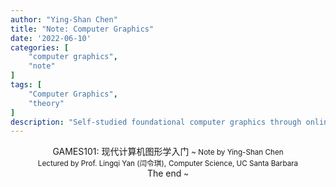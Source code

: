 ```yaml
---
author: "Ying-Shan Chen"
title: "Note: Computer Graphics"
date: '2022-06-10'
categories: [
    "computer graphics",
    "note"
]
tags: [
    "Computer Graphics",
    "theory"
]
description: "Self-studied foundational computer graphics through online course by Prof. Lingqi Yan (UC Santa Barbara)."
---
```

<div align="center">
  <div class="flipbook">
    <div class="hard">
      GAMES101: 现代计算机图形学入门 <small>~ Note by Ying-Shan Chen</small>
    </div>
    <div class="hard"></div>
    <div>
      <small>Lectured by Prof. Lingqi Yan (闫令琪),</small>
      <small>Computer Science, UC Santa Barbara</small>
    </div>
    <div>
    </div>
    <div>
      <img src="/self/img/projects_cg/NoteCG/IMG_2951.heic" alt="" />
    </div>
    <div>
      <img src="/self/img/projects_cg/NoteCG/IMG_2952.heic" alt="" />
    </div>
    <div>
      <img src="/self/img/projects_cg/NoteCG/IMG_2953.heic" alt="" />
    </div>
    <div>
      <img src="/self/img/projects_cg/NoteCG/IMG_2954.heic" alt="" />
    </div>
    <div>
      <img src="/self/img/projects_cg/NoteCG/IMG_2955.heic" alt="" />
    </div>
    <div>
      <img src="/self/img/projects_cg/NoteCG/IMG_2956.heic" alt="" />
    </div>
    <div>
      <img src="/self/img/projects_cg/NoteCG/IMG_2957.heic" alt="" />
    </div>
    <div>
      <img src="/self/img/projects_cg/NoteCG/IMG_2958.heic" alt="" />
    </div>
    <div>
      <img src="/self/img/projects_cg/NoteCG/IMG_2959.heic" alt="" />
    </div>
    <div>
      <img src="/self/img/projects_cg/NoteCG/IMG_2960.heic" alt="" />
    </div>
    <div>
      <img src="/self/img/projects_cg/NoteCG/IMG_2961.heic" alt="" />
    </div>
    <div>
      <img src="/self/img/projects_cg/NoteCG/IMG_2962.heic" alt="" />
    </div>
    <div>
    </div>
    <div>
    </div>
    <div class="hard"></div>
    <div class="hard">The end <small>~</small></div>
  </div>

  <script src="/self/js/jquery.js"></script>
  <script src="/self/js/turn.js"></script>
  <script>
    $(".flipbook").turn();
  </script>
</div>
